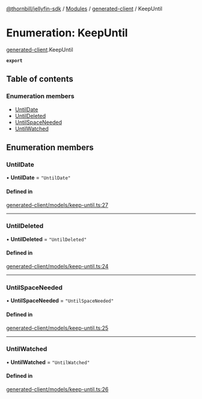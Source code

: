 [@thornbill/jellyfin-sdk](../README.md) / [Modules](../modules.md) / [generated-client](../modules/generated_client.md) / KeepUntil

# Enumeration: KeepUntil

[generated-client](../modules/generated_client.md).KeepUntil

**`export`**

## Table of contents

### Enumeration members

- [UntilDate](generated_client.KeepUntil.md#untildate)
- [UntilDeleted](generated_client.KeepUntil.md#untildeleted)
- [UntilSpaceNeeded](generated_client.KeepUntil.md#untilspaceneeded)
- [UntilWatched](generated_client.KeepUntil.md#untilwatched)

## Enumeration members

### UntilDate

• **UntilDate** = `"UntilDate"`

#### Defined in

[generated-client/models/keep-until.ts:27](https://github.com/thornbill/jellyfin-sdk-typescript/blob/3ae780a/src/generated-client/models/keep-until.ts#L27)

___

### UntilDeleted

• **UntilDeleted** = `"UntilDeleted"`

#### Defined in

[generated-client/models/keep-until.ts:24](https://github.com/thornbill/jellyfin-sdk-typescript/blob/3ae780a/src/generated-client/models/keep-until.ts#L24)

___

### UntilSpaceNeeded

• **UntilSpaceNeeded** = `"UntilSpaceNeeded"`

#### Defined in

[generated-client/models/keep-until.ts:25](https://github.com/thornbill/jellyfin-sdk-typescript/blob/3ae780a/src/generated-client/models/keep-until.ts#L25)

___

### UntilWatched

• **UntilWatched** = `"UntilWatched"`

#### Defined in

[generated-client/models/keep-until.ts:26](https://github.com/thornbill/jellyfin-sdk-typescript/blob/3ae780a/src/generated-client/models/keep-until.ts#L26)
